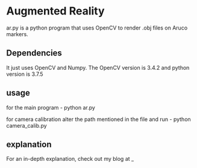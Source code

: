 # Augmented Reality

ar.py is a python program that uses OpenCV to render .obj files on Aruco markers. 

## Dependencies

It just uses OpenCV and Numpy. The OpenCV version is 3.4.2 and python version is 3.7.5

## usage
for the main program - python ar.py

for camera calibration alter the path mentioned in the file and run - python camera_calib.py 

## explanation
For an in-depth explanation, check out my blog at _
